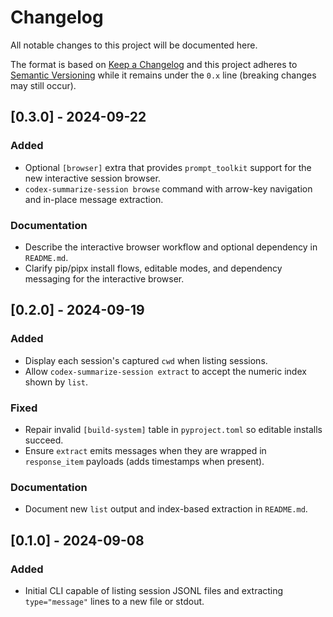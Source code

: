 # Changelog

All notable changes to this project will be documented here.

The format is based on [Keep a Changelog](https://keepachangelog.com/en/1.1.0/)
and this project adheres to [Semantic Versioning](https://semver.org/spec/v2.0.0.html)
while it remains under the `0.x` line (breaking changes may still occur).

## [0.3.0] - 2024-09-22
### Added
- Optional `[browser]` extra that provides `prompt_toolkit` support for the new interactive session browser.
- `codex-summarize-session browse` command with arrow-key navigation and in-place message extraction.

### Documentation
- Describe the interactive browser workflow and optional dependency in `README.md`.
- Clarify pip/pipx install flows, editable modes, and dependency messaging for the interactive browser.

## [0.2.0] - 2024-09-19
### Added
- Display each session's captured `cwd` when listing sessions.
- Allow `codex-summarize-session extract` to accept the numeric index shown by `list`.

### Fixed
- Repair invalid `[build-system]` table in `pyproject.toml` so editable installs succeed.
- Ensure `extract` emits messages when they are wrapped in `response_item` payloads (adds timestamps when present).

### Documentation
- Document new `list` output and index-based extraction in `README.md`.

## [0.1.0] - 2024-09-08
### Added
- Initial CLI capable of listing session JSONL files and extracting `type="message"` lines to a new file or stdout.
